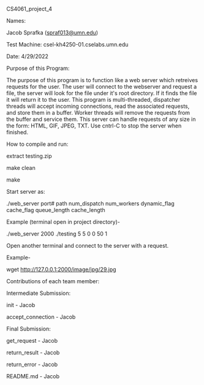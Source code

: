 CS4061_project_4

Names:

Jacob Sprafka (spraf013@umn.edu)

Test Machine: csel-kh4250-01.cselabs.umn.edu

Date: 4/29/2022

Purpose of this Program:

The purpose of this program is to function like a web server which retreives requests for the user. The user will connect to the webserver and request a file, the server will look for the file under it's root directory. If it finds the file it will return it to the user. This program is multi-threaded, dispatcher threads will accept incoming connections, read the associated requests, and store them in a buffer. Worker threads will remove the requests from the buffer and service them. This server can handle requests of any size in the form: HTML, GIF, JPEG, TXT. Use cntrl-C to stop the server when finished.

How to compile and run:

extract testing.zip

make clean

make

Start server as:

./web_server port# path num_dispatch num_workers dynamic_flag cache_flag queue_length cache_length

Example (terminal open in project directory)-

./web_server 2000 ./testing 5 5 0 0 50 1

Open another terminal and connect to the server with a request.

Example-

wget http://127.0.0.1:2000/image/jpg/29.jpg

Contributions of each team member:

Intermediate Submission:

init - Jacob

accept_connection - Jacob

Final Submission:

get_request - Jacob

return_result - Jacob

return_error - Jacob

README.md - Jacob

